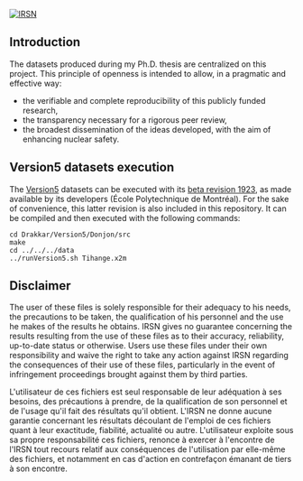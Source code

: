[![IRSN](https://circleci.com/gh/IRSN/UncertaintyPhD.svg?style=shield)](https://circleci.com/gh/IRSN/UncertaintyPhD)

## Introduction

The datasets produced during my Ph.D. thesis are centralized on this project. This principle of openness is intended to allow, in a pragmatic and effective way:
* the verifiable and complete reproducibility of this publicly funded research,
* the transparency necessary for a rigorous peer review,
* the broadest dissemination of the ideas developed, with the aim of enhancing nuclear safety.

## Version5 datasets execution

The [Version5](https://www.polymtl.ca/merlin/version5.htm) datasets can be executed with its [beta revision 1923](https://www.polymtl.ca/merlin/development.htm), as made available by its developers (École Polytechnique de Montréal). For the sake of convenience, this latter revision is also included in this repository. It can be compiled and then executed with the following commands:
```
cd Drakkar/Version5/Donjon/src
make
cd ../../../data
../runVersion5.sh Tihange.x2m
```

## Disclaimer

The user of these files is solely responsible for their adequacy to his needs, the precautions to be taken, the qualification of his personnel and the use he makes of the results he obtains.
IRSN gives no guarantee concerning the results resulting from the use of these files as to their accuracy, reliability, up-to-date status or otherwise. Users use these files under their own responsibility and waive the right to take any action against IRSN regarding the consequences of their use of these files, particularly in the event of infringement proceedings brought against them by third parties.

L'utilisateur de ces fichiers est seul responsable de leur adéquation à ses besoins, des précautions à prendre, de la qualification de son personnel et de l'usage qu'il fait des résultats qu'il obtient.
L'IRSN ne donne aucune garantie concernant les résultats découlant de l'emploi de ces fichiers quant à leur exactitude, fiabilité, actualité ou autre. L'utilisateur exploite sous sa propre responsabilité ces fichiers, renonce à exercer à l'encontre de l'IRSN tout recours relatif aux conséquences de l'utilisation par elle-même des fichiers, et notamment en cas d'action en contrefaçon émanant de tiers à son encontre.
